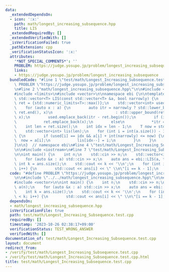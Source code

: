 ```yaml
---
data:
  _extendedDependsOn:
  - icon: ':x:'
    path: math/longest_increasing_subsequence.hpp
    title: LIS
  _extendedRequiredBy: []
  _extendedVerifiedWith: []
  _isVerificationFailed: true
  _pathExtension: cpp
  _verificationStatusIcon: ':x:'
  attributes:
    '*NOT_SPECIAL_COMMENTS*': ''
    PROBLEM: https://judge.yosupo.jp/problem/longest_increasing_subsequence
    links:
    - https://judge.yosupo.jp/problem/longest_increasing_subsequence
  bundledCode: "#line 1 \"test/math/Longest_Increasing_Subsequence.test.cpp\"\n#define\
    \ PROBLEM \"https://judge.yosupo.jp/problem/longest_increasing_subsequence\"\n\
    \n#line 2 \"math/longest_increasing_subsequence.hpp\"\n\n#include <algorithm>\n\
    #include <limits>\n#include <vector>\n\nnamespace ebi {\n\ntemplate <class T>\
    \ std::vector<T> LIS(const std::vector<T> &a, bool narrowly) {\n    std::vector<T>\
    \ ret = {std::numeric_limits<T>::max()};\n    std::vector<int> used;\n    used.reserve(a.size());\n\
    \    for (auto x : a) {\n        auto itr = narrowly ? std::lower_bound(ret.begin(),\
    \ ret.end(), x)\n                            : std::upper_bound(ret.begin(), ret.end(),\
    \ x);\n        used.emplace_back(itr - ret.begin());\n        if (itr == ret.end())\n\
    \            ret.emplace_back(x);\n        else\n            *itr = x;\n    }\n\
    \    int len = ret.size();\n    int idx = len - 1;\n    T now = std::numeric_limits<T>::max();\n\
    \    std::vector<int> lis(len);\n    for (int i = int(a.size()) - 1; i >= 0; i--)\
    \ {\n        if (used[i] == idx && a[i] + int(narrowly) <= now) {\n          \
    \  now = a[i];\n            lis[idx--] = i;\n        }\n    }\n    return lis;\n\
    }\n\n}  // namespace ebi\n#line 4 \"test/math/Longest_Increasing_Subsequence.test.cpp\"\
    \n\n#include <iostream>\n#line 7 \"test/math/Longest_Increasing_Subsequence.test.cpp\"\
    \n\nint main() {\n    int n;\n    std::cin >> n;\n    std::vector<int> a(n);\n\
    \    for (auto &x : a) std::cin >> x;\n    auto ans = ebi::LIS(a, true);\n   \
    \ int k = ans.size();\n    std::cout << k << '\\n';\n    for (int i = 0; i < k;\
    \ i++) {\n        std::cout << ans[i] << \" \\n\"[i == k - 1];\n    }\n}\n"
  code: "#define PROBLEM \"https://judge.yosupo.jp/problem/longest_increasing_subsequence\"\
    \n\n#include \"../../math/longest_increasing_subsequence.hpp\"\n\n#include <iostream>\n\
    #include <vector>\n\nint main() {\n    int n;\n    std::cin >> n;\n    std::vector<int>\
    \ a(n);\n    for (auto &x : a) std::cin >> x;\n    auto ans = ebi::LIS(a, true);\n\
    \    int k = ans.size();\n    std::cout << k << '\\n';\n    for (int i = 0; i\
    \ < k; i++) {\n        std::cout << ans[i] << \" \\n\"[i == k - 1];\n    }\n}"
  dependsOn:
  - math/longest_increasing_subsequence.hpp
  isVerificationFile: true
  path: test/math/Longest_Increasing_Subsequence.test.cpp
  requiredBy: []
  timestamp: '2023-10-26 02:38:17+09:00'
  verificationStatus: TEST_WRONG_ANSWER
  verifiedWith: []
documentation_of: test/math/Longest_Increasing_Subsequence.test.cpp
layout: document
redirect_from:
- /verify/test/math/Longest_Increasing_Subsequence.test.cpp
- /verify/test/math/Longest_Increasing_Subsequence.test.cpp.html
title: test/math/Longest_Increasing_Subsequence.test.cpp
---
```

